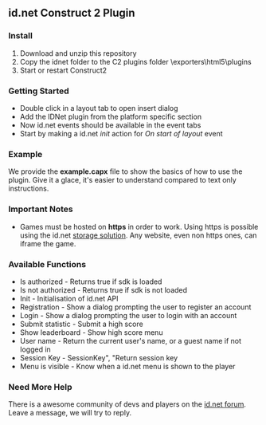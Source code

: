 ## id.net Construct 2 Plugin

### Install
1. Download and unzip this repository
2. Copy the idnet folder to the C2 plugins folder <install path>\exporters\html5\plugins
2. Start or restart Construct2

### Getting Started
- Double click in a layout tab to open insert dialog
- Add the IDNet plugin from the platform specific section
- Now id.net events should be available in the event tabs
- Start by making a id.net _init_ action for _On start of layout_ event

### Example

We provide the <b>example.capx</b> file to show the basics of how to use the plugin. Give it a glace, it's easier to understand compared to text only instructions.

### Important Notes
- Games must be hosted on <b>https</b> in order to work. Using https is possible using the id.net <a href="http://dev.id.net/docs/storage/">storage solution</a>. Any website, even non https ones, can iframe the game.

### Available Functions
- Is authorized - Returns true if sdk is loaded
- Is not authorized - Returns true if sdk is not loaded
- Init - Initialisation of id.net API
- Registration - Show a dialog prompting the user to register an account
- Login - Show a dialog prompting the user to login with an account
- Submit statistic - Submit a high score
- Show leaderboard - Show high score menu
- User name - Return the current user's name, or a guest name if not logged in
- Session Key - SessionKey", "Return session key
- Menu is visible - Know when a id.net menu is shown to the player

### Need More Help

There is a awesome community of devs and players on the <a href="https://forum.id.net/">id.net forum</a>. Leave a message, we will try to reply.
